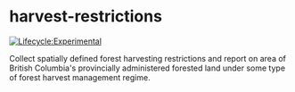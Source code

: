 # harvest-restrictions

[![Lifecycle:Experimental](https://img.shields.io/badge/Lifecycle-Experimental-339999)](https://github.com/bcgov/repomountie/blob/master/doc/lifecycle-badges.md)

Collect spatially defined forest harvesting restrictions and report on area of British Columbia's provincially administered forested land under some type of forest harvest management regime.